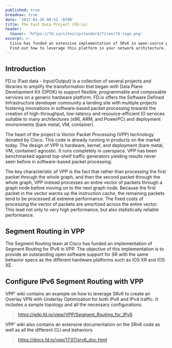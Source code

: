```yaml
---
published: true
breadnav: true
date: '2017-01-20 08:52 -0700'
title: The Fast Data Project (FD.io)
header:
  teaser: 'https://fd.io/sites/cpstandard/files/fd-logo.png'
excerpt: >-
  Cisco has funded an extensive implementation of SRv6 in open-source project FD.io VPP.
  Find out how to leverage this platform in your network architecture.
---
```


## Introduction

FD.io (Fast data - Input/Output) is a collection of several projects and libraries to amplify the transformation that began with Data Plane Development Kit (DPDK) to support flexible, programmable and composable services on a generic hardware platform. FD.io offers the Software Defined Infrastructure developer community a landing site with multiple projects fostering innovations in software-based packet processing towards the creation of high-throughput, low-latency and resource-efficient IO services suitable to many architectures (x86, ARM, and PowerPC) and deployment environments (bare metal, VM, container). 

The heart of the project is Vector Packet Processing (VPP) technology donated by Cisco. This code is already running in products on the market today.  The design of VPP is hardware, kernel, and deployment (bare metal, VM, container) agnostic.  It runs completely in userspace. VPP has been benchmarked against top-shelf traffic generators yielding results never seen before in software-based packet processing.

The key characteristic of VPP is the fact that rather than processing the first packet through the whole graph, and then the second packet through the whole graph, VPP instead processes an entire vector of packets through a graph node before moving on to the next graph node. Because the first packet in the vector warms up the instruction cache, the remaining packets tend to be processed at extreme performance.  The fixed costs of processing the vector of packets are amortized across the entire vector.  This lead not only to very high performance, but also statistically reliable performance.
  
## Segment Routing in VPP

The Segment Routing team at Cisco has funded an implementation of Segment Routing for IPv6 in VPP. The objective of this implementation is to provide an outstanding open software support for SR with the same behavior specs as the different hardware platforms such as IOS XR and IOS XE. 



## Configure IPv6 Segment Routing with VPP
VPP' wiki contains an example on how to leverage SRv6 to create an Overlay VPN with Underlay Optimization for both IPv6 and IPv4 traffic. It includes a sample topology and all the necessary configurations.

><https://wiki.fd.io/view/VPP/Segment_Routing_for_IPv6> 

VPP' wiki also contains an extensive documentation on the SRv6 code as well as all the different CLI and behaviors.

><https://docs.fd.io/vpp/17.07/srv6_doc.html>
